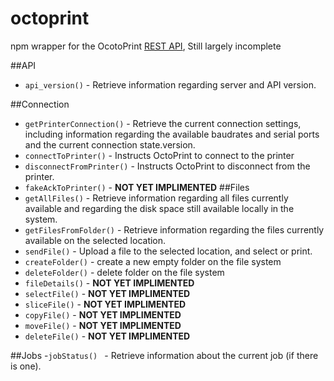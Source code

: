 # octoprint

npm wrapper for the OcotoPrint  [REST API](http://docs.octoprint.org/en/master/api/index.html), Still largely incomplete 

##API
 - `api_version()` - Retrieve information regarding server and API version.

##Connection
 - `getPrinterConnection()` - Retrieve the current connection settings, including information regarding the available baudrates and serial ports and the current connection state.version.
 - `connectToPrinter()` - Instructs OctoPrint to connect to the printer 
 -  `disconnectFromPrinter()` - Instructs OctoPrint to disconnect from the printer.
 - `fakeAckToPrinter()` - **NOT YET IMPLIMENTED**
##Files
 - `getAllFiles()` -  Retrieve information regarding all files currently available and regarding the disk space still available locally in the system.
 - `getFilesFromFolder()` -  Retrieve information regarding the files currently available on the selected location.
 -   `sendFile()` - Upload a file to the selected location, and select or print.
 -  `createFolder()` - create a new empty folder on the file system
 -  `deleteFolder()` - delete folder on the file system
 -  `fileDetails()` - **NOT YET IMPLIMENTED**
 -  `selectFile()` - **NOT YET IMPLIMENTED**
 - `sliceFile()` - **NOT YET IMPLIMENTED**
 - `copyFile()` - **NOT YET IMPLIMENTED**
 - `moveFile()` - **NOT YET IMPLIMENTED**
 - `deleteFile()` - **NOT YET IMPLIMENTED**

##Jobs
-`jobStatus() ` - Retrieve information about the current job (if there is one).
